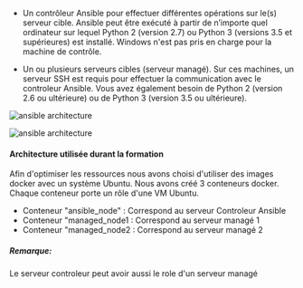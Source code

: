 - Un contrôleur Ansible pour effectuer différentes opérations sur le(s) serveur cible.
  Ansible peut être exécuté à partir de n’importe quel ordinateur sur lequel Python 2 (version 2.7) ou Python 3 (versions 3.5 et supérieures) est installé. Windows n'est pas pris en charge pour la machine de contrôle.

- Un ou plusieurs serveurs cibles (serveur managé).
  Sur ces machines, un serveur SSH est requis pour effectuer la communication avec le controleur Ansible.
  Vous avez également besoin de Python 2 (version 2.6 ou ultérieure) ou de Python 3 (version 3.5 ou ultérieure).

![ansible architecture](/devopsteam/scenarios/ansible_training_part1/assets/ansible_architecture.png)

![ansible architecture](/samiasamia/scenarios/ansible_training_part1/assets/ansible_architecture.png)

#### Architecture utilisée durant la formation
Afin d'optimiser les ressources nous avons choisi d'utiliser des images docker avec un système Ubuntu. 
Nous avons créé 3 conteneurs docker. Chaque conteneur porte un rôle d'une VM Ubuntu.

- Conteneur "ansible_node" : Correspond au serveur Controleur Ansible
- Conteneur "managed_node1 : Correspond au serveur managé 1
- Conteneur "managed_node2 : Correspond au serveur managé 2

##### *Remarque:*
Le serveur controleur peut avoir aussi le role d'un serveur managé 
